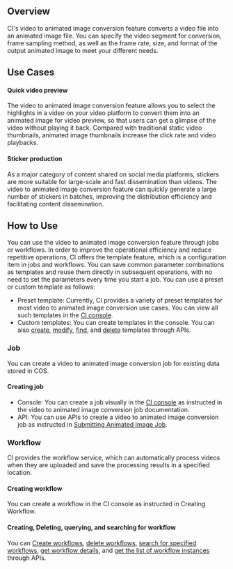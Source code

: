 ## Overview

CI's video to animated image conversion feature converts a video file into an animated image file. You can specify the video segment for conversion, frame sampling method, as well as the frame rate, size, and format of the output animated image to meet your different needs.


## Use Cases

#### Quick video preview

The video to animated image conversion feature allows you to select the highlights in a video on your video platform to convert them into an animated image for video preview, so that users can get a glimpse of the video without playing it back. Compared with traditional static video thumbnails, animated image thumbnails increase the click rate and video playbacks.

#### Sticker production

As a major category of content shared on social media platforms, stickers are more suitable for large-scale and fast dissemination than videos. The video to animated image conversion feature can quickly generate a large number of stickers in batches, improving the distribution efficiency and facilitating content dissemination.


## How to Use

You can use the video to animated image conversion feature through jobs or workflows. In order to improve the operational efficiency and reduce repetitive operations, CI offers the template feature, which is a configuration item in jobs and workflows. You can save common parameter combinations as templates and reuse them directly in subsequent operations, with no need to set the parameters every time you start a job. You can use a preset or custom template as follows:
- Preset template: Currently, CI provides a variety of preset templates for most video to animated image conversion use cases. You can view all such templates in the [CI console](https://console.cloud.tencent.com/ci).
- Custom templates: You can create templates in the console. You can also [create](https://intl.cloud.tencent.com/document/product//1045/43631), [modify](https://intl.cloud.tencent.com/document/product//1045/43634), [find](https://intl.cloud.tencent.com/document/product//1045/43633), and [delete](https://intl.cloud.tencent.com/document/product//1045/43632) templates through APIs.


### Job
You can create a video to animated image conversion job for existing data stored in COS.

#### Creating job
- Console: You can create a job visually in the [CI console](https://console.cloud.tencent.com/ci) as instructed in the video to animated image conversion job documentation.
- API: You can use APIs to create a video to animated image conversion job as instructed in [Submitting Animated Image Job](https://intl.cloud.tencent.com/document/product//1045/43687).




### Workflow
CI provides the workflow service, which can automatically process videos when they are uploaded and save the processing results in a specified location.

#### Creating workflow
You can create a workflow in the CI console as instructed in Creating Workflow.

#### Creating, Deleting, querying, and searching for workflow
You can [Create workflows](https://intl.cloud.tencent.com/document/product/1045/43733), [delete workflows](https://intl.cloud.tencent.com/document/product//1045/43734), [search for specified workflows](https://intl.cloud.tencent.com/document/product//1045/43735), [get workflow details](https://intl.cloud.tencent.com/document/product//1045/43736), and [get the list of workflow instances](https://intl.cloud.tencent.com/document/product//1045/43737) through APIs.


